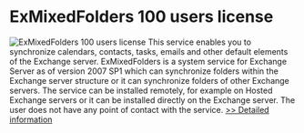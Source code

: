 # ExMixedFolders 100 users license
![ExMixedFolders 100 users license](https://mycommerce.akamaized.net/api/pimages/P300738630/BIG/300738630.PNG)
This service enables you to synchronize calendars, contacts, tasks, emails and other default elements of the Exchange server.
ExMixedFolders is a system service for Exchange Server as of version 2007 SP1 which can synchronize folders within the Exchange server structure or it can synchronize folders of other Exchange servers. The service can be installed remotely, for example on Hosted Exchange servers or it can be installed directly on the Exchange server. The user does not have any point of contact with the service.
[>> Detailed information](https://secure.shareit.com/shareit/product.html?productid=300738630&affiliateid=200057808)